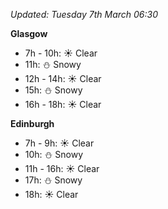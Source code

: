 *Updated: Tuesday 7th March 06:30*

**Glasgow**

* 7h - 10h: :sunny: Clear
* 11h: :snowman: Snowy
* 12h - 14h: :sunny: Clear
* 15h: :snowman: Snowy
* 16h - 18h: :sunny: Clear

**Edinburgh**

* 7h - 9h: :sunny: Clear
* 10h: :snowman: Snowy
* 11h - 16h: :sunny: Clear
* 17h: :snowman: Snowy
* 18h: :sunny: Clear
